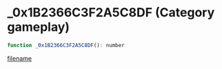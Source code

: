 # _0x1B2366C3F2A5C8DF (Category gameplay)

```js
function _0x1B2366C3F2A5C8DF(): number
```

[filename](_0x1B2366C3F2A5C8DF_m.md ':include')